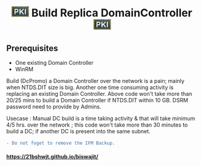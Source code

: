 <h1 align="center">
  <img width="45" src="https://github.com/21bshwjt/pki-polaris/blob/0939a847bc7ef3400a4a91c13925549efa46833e/Screenshots/pki.png?raw=true">
  Build Replica DomainController
  <img width="45" src="https://github.com/21bshwjt/pki-polaris/blob/0939a847bc7ef3400a4a91c13925549efa46833e/Screenshots/pki.png?raw=true">
</h1>

## Prerequisites
- One existing Domain Controller 
- WinRM 

Build (DcPromo) a Domain Controller over the network is a pain; mainly when NTDS.DIT size is big. Another one time consuming activity is replacing an existing Domain Controller.
Above code won't take more than 20/25 mins to build a Domain Controller if NTDS.DIT within 10 GB. DSRM password need to provide by Admins.

Usecase : Manual DC build is a time taking activity & that will take minimum 4/5 hrs. over the network ; this code won't take more than 30 minutes to build a DC; if another DC is present into the same subnet. 

```diff
- Do not foget to remove the IFM Backup.
```

#### https://21bshwjt.github.io/biswajit/
